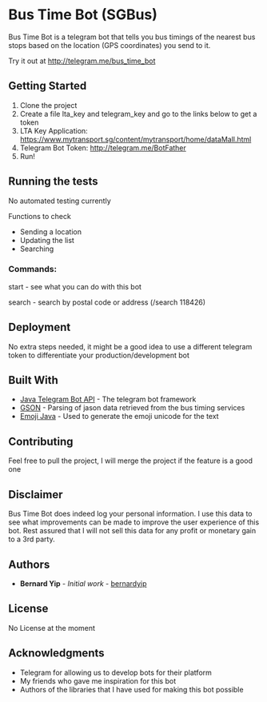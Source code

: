 # Bus Time Bot (SGBus)

Bus Time Bot is a telegram bot that tells you bus timings of the nearest bus stops based on the location (GPS coordinates) you send to it.

Try it out at http://telegram.me/bus_time_bot

## Getting Started

1. Clone the project
2. Create a file lta_key and telegram_key and go to the links below to get a token
3. LTA Key Application: https://www.mytransport.sg/content/mytransport/home/dataMall.html
4. Telegram Bot Token: http://telegram.me/BotFather
5. Run!

## Running the tests

No automated testing currently

Functions to check

- Sending a location
- Updating the list
- Searching

### Commands:

start - see what you can do with this bot

search - search by postal code or address (/search 118426)

## Deployment

No extra steps needed, it might be a good idea to use a different telegram token to differentiate your production/development bot

## Built With

* [Java Telegram Bot API](https://github.com/rubenlagus/TelegramBots) - The telegram bot framework
* [GSON](https://github.com/google/gson) - Parsing of jason data retrieved from the bus timing services
* [Emoji Java](https://github.com/vdurmont/emoji-java) - Used to generate the emoji unicode for the text

## Contributing

Feel free to pull the project, I will merge the project if the feature is a good one

## Disclaimer

Bus Time Bot does indeed log your personal information. I use this data to see what improvements can be made to improve the user experience of this bot. Rest assured that I will not sell this data for any profit or monetary gain to a 3rd party.

## Authors

* **Bernard Yip** - *Initial work* - [bernardyip](https://github.com/bernardyip)

## License

No License at the moment

## Acknowledgments

* Telegram for allowing us to develop bots for their platform
* My friends who gave me inspiration for this bot
* Authors of the libraries that I have used for making this bot possible
